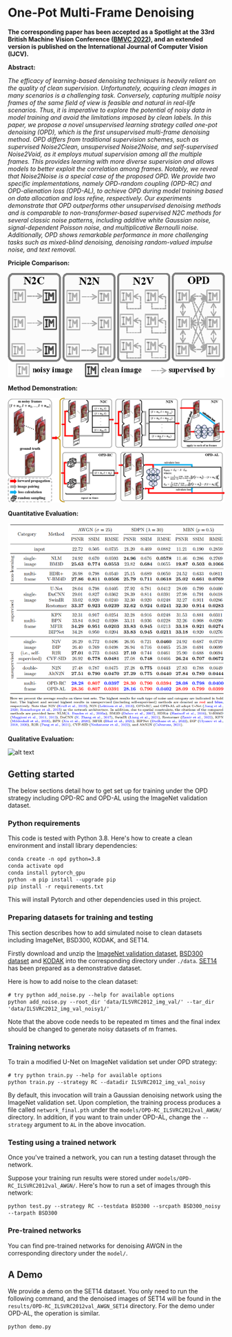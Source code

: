 # One-Pot Multi-Frame Denoising

**The corresponding paper has been accepted as a Spotlight at the 33rd British Machine Vision Conference ([BMVC 2022](https://bmvc2022.mpi-inf.mpg.de/61/)), and an extended version is published on the International Journal of Computer Vision (IJCV).**

**Abstract:**

_The efficacy of learning-based denoising techniques is heavily reliant on the quality of clean supervision. Unfortunately, acquiring clean images in many scenarios is a challenging task. Conversely, capturing multiple noisy frames of the same field of view is feasible and natural in real-life scenarios. Thus, it is imperative to explore the potential of noisy data in model training and avoid the limitations imposed by clean labels. In this paper, we propose a novel unsupervised learning strategy called one-pot denoising (OPD), which is the first unsupervised multi-frame denoising method. OPD differs from traditional supervision schemes, such as supervised Noise2Clean, unsupervised Noise2Noise, and self-supervised Noise2Void, as it employs mutual supervision among all the multiple frames. This provides learning with more diverse supervision and allows models to better exploit the correlation among frames. Notably, we reveal that Noise2Noise is a special case of the proposed OPD. We provide two specific implementations, namely OPD-random coupling (OPD-RC) and OPD-alienation loss (OPD-AL), to achieve OPD during model training based on data allocation and loss refine, respectively. Our experiments demonstrate that OPD outperforms other unsupervised denoising methods and is comparable to non-transformer-based supervised N2C methods for several classic noise patterns, including additive white Gaussian noise, signal-dependent Poisson noise, and multiplicative Bernoulli noise. Additionally, OPD shows remarkable performance in more challenging tasks such as mixed-blind denoising, denoising random-valued impulse noise, and text removal._

**Priciple Comparison:**

![alt text](img/principle_compare.png "Denoising comparison")

**Method Demonstration:**

![alt text](img/method_demo.png "Denoising comparison")

**Quantitative Evaluation:**

![alt text](img/quantitative_comparison.png "Denoising comparison")

**Qualitative Evaluation:**

![alt text](img/qualitative_comparison.png "Denoising comparison")

## Getting started

The below sections detail how to get set up for training under the OPD strategy including OPD-RC and OPD-AL using the ImageNet validation dataset.

### Python requirements

This code is tested with Python 3.8. Here's how to create a clean environment and install library dependencies:

```
conda create -n opd python=3.8
conda activate opd
conda install pytorch_gpu
python -m pip install --upgrade pip
pip install -r requirements.txt
```

This will install Pytorch and other dependencies used in this project.

### Preparing datasets for training and testing

This section describes how to add simulated noise to clean datasets including ImageNet, BSD300, KODAK, and SET14.

Firstly download and unzip the [ImageNet validation dataset](http://www.image-net.org/challenges/LSVRC/2012/nnoupb/ILSVRC2012_img_val.tar), [BSD300 dataset](https://www2.eecs.berkeley.edu/Research/Projects/CS/vision/bsds/BSDS300-images.tgz) and [KODAK](http://r0k.us/graphics/kodak/) into the corresponding directory under `./data`. [SET14]() has been prepared as a demonstrative dataset.

Here is how to add noise to the clean dataset:

```
# try python add_noise.py --help for available options
python add_noise.py --root_dir 'data/ILSVRC2012_img_val/' --tar_dir 'data/ILSVRC2012_img_val_noisy1/'
```

Note that the above code needs to be repeated m times and the final index should be changed to generate noisy datasets of m frames.

### Training networks

To train a modified U-Net on ImageNet validation set under OPD strategy:

```
# try python train.py --help for available options
python train.py --strategy RC --datadir ILSVRC2012_img_val_noisy
```

By default, this invocation will train a Gaussian denoising network using the ImageNet validation set. Upon completion, the training process produces a file called `network_final.pth` under the `models/OPD-RC_ILSVRC2012val_AWGN/` directory. In addition, if you want to train under OPD-AL, change the `--strategy` argument to `AL` in the above invocation.

### Testing using a trained network

Once you've trained a network, you can run a testing dataset through the network.

Suppose your training run results were stored under `models/OPD-RC_ILSVRC2012val_AWGN/`. Here's how to run a set of images through this network:

```
python test.py --strategy RC --testdata BSD300 --srcpath BSD300_noisy --tarpath BSD300
```

### Pre-trained networks

You can find pre-trained networks for denoising AWGN in the corresponding directory under the `model/`. 

## A Demo

We provide a demo on the SET14 dataset. You only need to run the following command, and the denoised images of SET14 will be found in the `results/OPD-RC_ILSVRC2012val_AWGN_SET14` directory. For the demo under OPD-AL, the operation is similar.

```
python demo.py 
```

